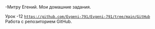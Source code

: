 

-Митру Егений.
Мои домашние задания.

Урок -12 <code>https://github.com/Evgeni-791/Evgeni-791/tree/main/GitHub</code> Работа с репозиторием GitHub.
